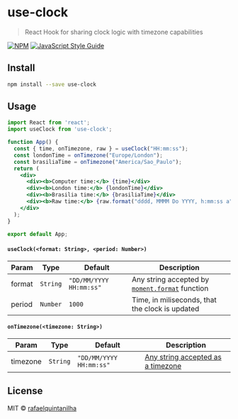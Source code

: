 # use-clock

> React Hook for sharing clock logic with timezone capabilities

[![NPM](https://img.shields.io/npm/v/use-clock.svg)](https://www.npmjs.com/package/use-clock) [![JavaScript Style Guide](https://img.shields.io/badge/code_style-standard-brightgreen.svg)](https://standardjs.com)

## Install

```bash
npm install --save use-clock
```

## Usage

```jsx
import React from 'react';
import useClock from 'use-clock';

function App() {
  const { time, onTimezone, raw } = useClock("HH:mm:ss");
  const londonTime = onTimezone("Europe/London");
  const brasiliaTime = onTimezone("America/Sao_Paulo");
  return (
    <div>
      <div><b>Computer time:</b> {time}</div>
      <div><b>London time:</b> {londonTime}</div>
      <div><b>Brasilia time:</b> {brasiliaTime}</div>
      <div><b>Raw time:</b> {raw.format("dddd, MMMM Do YYYY, h:mm:ss a")}</div>
    </div>
  );
}

export default App;
```

#### `useClock(<format: String>, <period: Number>)`
Param | Type | Default | Description
--- | --- | --- | ---
format | `String` | `"DD/MM/YYYY HH:mm:ss"` | Any string accepted by [`moment.format`](https://momentjs.com/docs/#/displaying/format/) function
period | `Number` | `1000` | Time, in miliseconds, that the clock is updated

#### `onTimezone(<timezone: String>)`
Param | Type | Default | Description
--- | --- | --- | ---
timezone | `String` | `"DD/MM/YYYY HH:mm:ss"` | [Any string accepted as a timezone](//en.wikipedia.org/wiki/List_of_tz_database_time_zones)

## License

MIT © [rafaelquintanilha](https://github.com/rafaelquintanilha)
